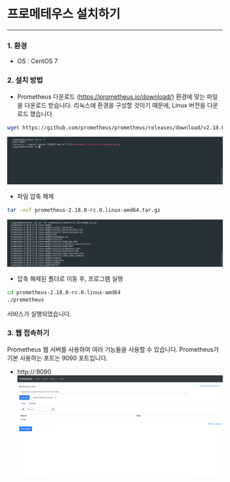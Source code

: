 프로메테우스 설치하기
============   
* * *  

### 1. 환경
- OS : CentOS 7

### 2. 설치 방법
- Prometheus 다운로드 (https://prometheus.io/download/)
환경에 맞는 파일을 다운로드 받습니다. 리눅스에 환경을 구성할 것이기 때문에, Linux 버전을 다운로드 했습니다.
``` bash
wget https://github.com/prometheus/prometheus/releases/download/v2.18.0-rc.0/prometheus-2.18.0-rc.0.linux-amd64.tar.gz
```
![ex_screenshot](./assets//prometheus_download.png)
- 파일 압축 해제
``` bash
tar -xvf prometheus-2.18.0-rc.0.linux-amd64.tar.gz
```
![ex_screenshot](./assets//prometheus_uncompression.png)
- 압축 해제된 폴더로 이동 후, 프로그램 실행
``` bash
cd prometheus-2.18.0-rc.0.linux-amd64
./prometheus
```
서비스가 실행되었습니다.

### 3. 웹 접속하기
Prometheus 웹 서버를 사용하여 여러 기능들을 사용할 수 있습니다. Prometheus가 기본 사용하는 포트는 9090 포트입니다.
- http://<IP>:9090
![ex_screenshot](./assets//prometheus_main.png)